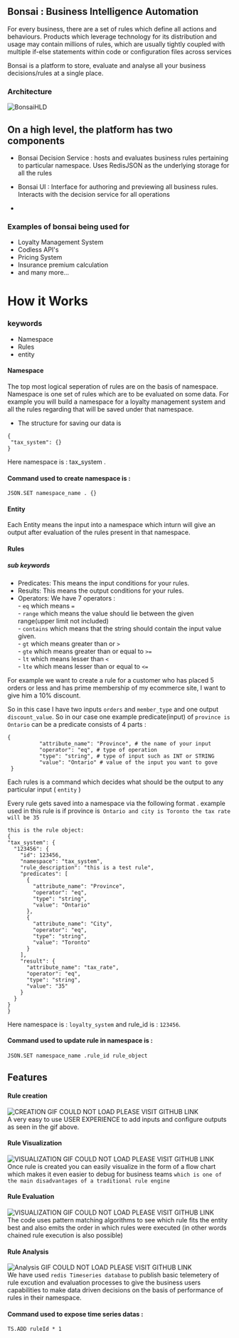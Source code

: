
## Bonsai : Business Intelligence Automation

  

For every business, there are a set of rules which define all actions and behaviours. Products which leverage technology for its distribution and usage may contain millions of rules, which are usually tightly coupled with multiple if-else statements within code or configuration files across services

  

Bonsai is a platform to store, evaluate and analyse all your business decisions/rules at a single place.

  

### Architecture

  

![BonsaiHLD](https://i.imgur.com/TKhjxvG.jpeg)

  

## On a high level, the platform has two components

- Bonsai Decision Service : hosts and evaluates business rules pertaining to particular namespace. Uses RedisJSON as the underlying storage for all the rules

- Bonsai UI : Interface for authoring and previewing all business rules. Interacts with the decision service for all operations
- 
### Examples of bonsai being used for 
- Loyalty Management System 
- Codless API's
- Pricing System 
- Insurance premium calculation 
- and many more...
# How it Works
### keywords 
- Namespace
- Rules
- entity

#### Namespace
The top most logical seperation of rules are on the basis of namespace. Namespace is one set of rules which are to be evaluated on some data. For example you will build a namespace for a loyalty management system and all the rules regarding that will be saved under that namespace. 
 - The structure for saving our data is 
 ```
 {
  "tax_system": {}
 }
 ```
 Here namespace is : tax_system .
 #### Command used to create namespace is :
 ``````
JSON.SET namespace_name . {}
``````
#### Entity
Each Entity means the input into a namespace which inturn will give an output after  evaluation of the rules present in that namespace.
#### Rules
##### sub keywords
- Predicates: This means the input conditions for your rules.
- Results: This means the output conditions for your rules.
- Operators: We have 7 operators :\
       - `eq` which means `=`\
       - `range` which means the value should lie between the given range(upper limit not included)\
       - `contains` which means that the string should contain the input value given.\
       - `gt` which means greater than or `>`\
       - `gte` which means greater than or equal to `>=`\
       - `lt` which means lesser than `<`\
       - `lte` which means lesser than or equal to `<=`


For example we want to create a rule for a customer who has placed 5 orders or less and has prime membership of my ecommerce site, I want to give him a 10% discount. 

So in this case I have two inputs `orders` and `member_type` and one output `discount_value`. 
So in our case one example predicate(input) of `province is Ontario` can be
a predicate consists of 4 parts : 
```
{
          "attribute_name": "Province", # the name of your input
          "operator": "eq", # type of operation
          "type": "string", # type of input such as INT or STRING
          "value": "Ontario" # value of the input you want to gove 
 }
```

Each rules is a command which decides what should be the output to any particular input ( `entity` )

Every rule gets saved into a namespace via the following format . 
  example used in this rule is if province is` Ontario and city is Toronto the tax rate will be 35`
  ```
  this is the rule object: 
 {
  "tax_system": {
    "123456": {
      "id": 123456,
      "namespace": "tax_system",
      "rule_description": "this is a test rule",
      "predicates": [
        {
          "attribute_name": "Province",
          "operator": "eq",
          "type": "string",
          "value": "Ontario"
        },
        {
          "attribute_name": "City",
          "operator": "eq",
          "type": "string",
          "value": "Toronto"
        }
      ],
      "result": {
        "attribute_name": "tax_rate",
        "operator": "eq",
        "type": "string",
        "value": "35"
      }
    }
  }
}
```
Here namespace is : `loyalty_system` and rule_id is : `123456`.
 #### Command used to update rule in namespace is :
 ``````
JSON.SET namespace_name .rule_id rule_object
``````

## Features

#### Rule creation 
 ![CREATION GIF COULD NOT LOAD PLEASE VISIT GITHUB LINK](gifs/creation.gif)  
A very easy to use USER EXPERIENCE to add inputs and configure outputs as seen in the gif above.

#### Rule Visualization
![VISUALIZATION GIF COULD NOT LOAD PLEASE VISIT GITHUB LINK](gifs/visualization.gif)  
Once rule is created you can easily visualize in the form of a flow chart which makes it even easier to debug for business teams `which is one of the main disadvantages of a traditional rule engine`

#### Rule Evaluation
![VISUALIZATION GIF COULD NOT LOAD PLEASE VISIT GITHUB LINK](gifs/evaluation.gif)  
The code uses pattern matching algorithms to see which rule fits the entity best and also emits the order in which rules were executed (in other words chained rule execution is also possible)

#### Rule Analysis
![Analysis GIF COULD NOT LOAD PLEASE VISIT GITHUB LINK](gifs/analysis.gif)  
We have used `redis Timeseries database` to publish basic telemetery of rule excution and evaluation processes to give the business users capabilities to make data driven decisions on the basis of performance of rules in their namespace.

 #### Command used to expose time series datas :
 ``````
TS.ADD ruleId * 1
